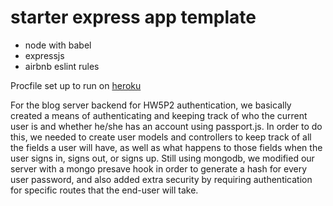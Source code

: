 # starter express app template

* node with babel
* expressjs
* airbnb eslint rules

Procfile set up to run on [heroku](https://devcenter.heroku.com/articles/getting-started-with-nodejs#deploy-the-app)

For the blog server backend for HW5P2 authentication, we basically created a means of authenticating and keeping track of who the current user is and whether he/she has an account using passport.js. In order to do this, we needed to create user models and controllers to keep track of all the fields a user will have, as well as what happens to those fields when the user signs in, signs out, or signs up. Still using mongodb, we modified our server with a mongo presave hook in order to generate a hash for every user password, and also added extra security by requiring authentication for specific routes that the end-user will take.
